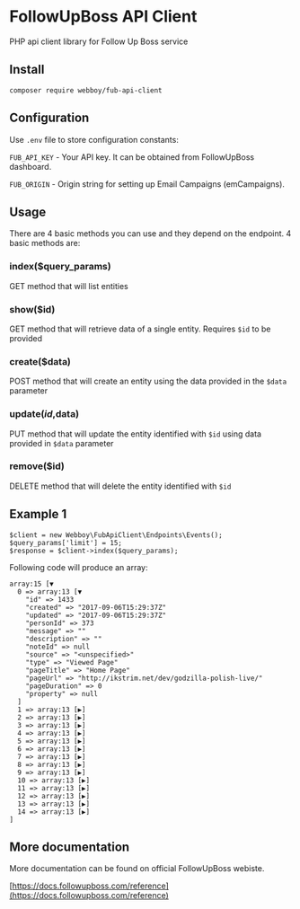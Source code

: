 # FollowUpBoss API Client
PHP api client library for Follow Up Boss service

## Install
`composer require webboy/fub-api-client`

## Configuration

Use `.env` file to store configuration constants:

`FUB_API_KEY` - Your API key. It can be obtained from FollowUpBoss dashboard.

`FUB_ORIGIN` - Origin string for setting up Email Campaigns (emCampaigns).

## Usage

There are 4 basic methods you can use and they depend on the endpoint. 4 basic methods are:
### index($query_params)
GET method that will list entities

### show($id)
GET method that will retrieve data of a single entity. Requires `$id` to be provided

### create($data)
POST method that will create an entity using the data provided in the `$data` parameter

### update($id,$data)
PUT method that will update the entity identified with `$id` using data provided in `$data` parameter

### remove($id)
DELETE method that will delete the entity identified with `$id`

## Example 1

```$xslt
$client = new Webboy\FubApiClient\Endpoints\Events();
$query_params['limit'] = 15;
$response = $client->index($query_params);
```

Following code will produce an array:

```$xslt
array:15 [▼
  0 => array:13 [▼
    "id" => 1433
    "created" => "2017-09-06T15:29:37Z"
    "updated" => "2017-09-06T15:29:37Z"
    "personId" => 373
    "message" => ""
    "description" => ""
    "noteId" => null
    "source" => "<unspecified>"
    "type" => "Viewed Page"
    "pageTitle" => "Home Page"
    "pageUrl" => "http://ikstrim.net/dev/godzilla-polish-live/"
    "pageDuration" => 0
    "property" => null
  ]
  1 => array:13 [▶]
  2 => array:13 [▶]
  3 => array:13 [▶]
  4 => array:13 [▶]
  5 => array:13 [▶]
  6 => array:13 [▶]
  7 => array:13 [▶]
  8 => array:13 [▶]
  9 => array:13 [▶]
  10 => array:13 [▶]
  11 => array:13 [▶]
  12 => array:13 [▶]
  13 => array:13 [▶]
  14 => array:13 [▶]
]
```

## More documentation

More documentation can be found on official FollowUpBoss webiste.

[https://docs.followupboss.com/reference](https://docs.followupboss.com/reference)